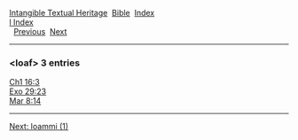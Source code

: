 [Intangible Textual Heritage](../../index)  [Bible](../index) 
[Index](index)   
[l Index](_l_)  
  [Previous](c06863)  [Next](c06865) 

------------------------------------------------------------------------

### &lt;loaf&gt; 3 entries

[Ch1 16:3](../kjv/ch1016.htm#003)  
[Exo 29:23](../kjv/exo029.htm#023)  
[Mar 8:14](../kjv/mar008.htm#014)  

------------------------------------------------------------------------

[Next: loammi (1)](c06865)
